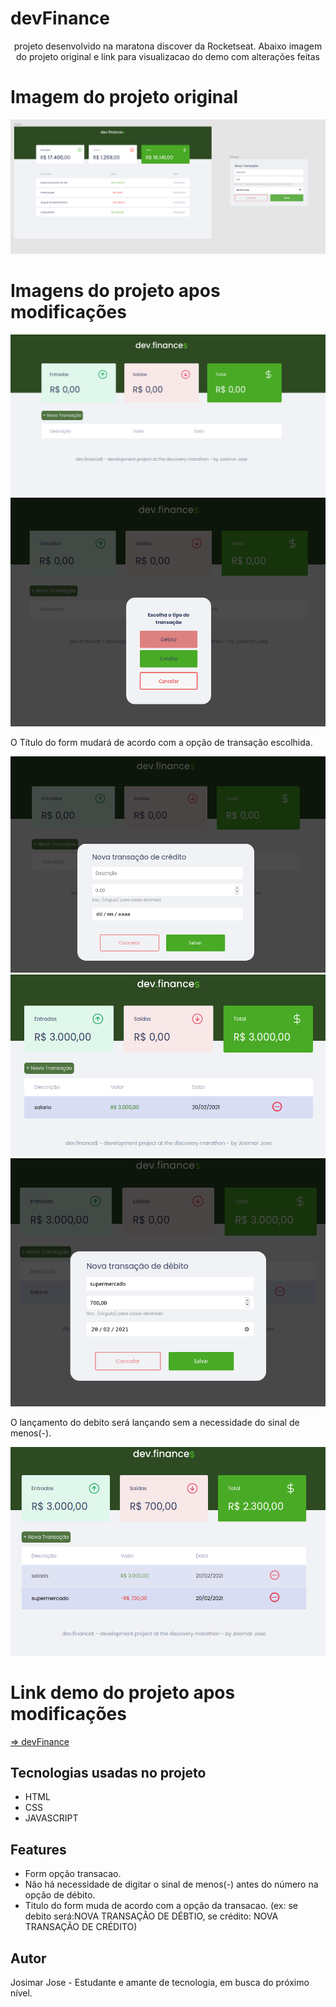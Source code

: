# devFinance

<p align="center">projeto desenvolvido na maratona discover da Rocketseat. Abaixo imagem do projeto original e link para visualizacao do demo com alterações feitas</p>

# Imagem do projeto original

<img src="./images/devfinanceorig.png"/>

# Imagens do projeto apos modificações

<img src="./images/indexJodevfinance.png"/>
<img src="./images/optionTransactionJodevfinance.png"/>

<p>O Título do form mudará de acordo com a opção de transação escolhida.</p>

<img src="./images/formTransacaoCreditoJodevfinance.png"/>
<img src="./images/SaldoCreditoLancadoJodevfinance.png"/>
<img src="./images/transacaoDebitosemSinalMenosJodevfinance.png"/>

<p>O lançamento do debito será lançando sem a necessidade do sinal de menos(-).</p>

<img src="./images/transacaoCompletaTabelaJodevfinance.png"/>

# Link demo do projeto apos modificações

<a href="https://devfinance-eosin.vercel.app/?#"> => devFinance</a>
## Tecnologias usadas no projeto

- HTML
- CSS
- JAVASCRIPT

## Features 

- Form opção transacao.
- Não há necessidade de digitar o sinal de menos(-) antes do número na opção de débito.
- Titulo do form muda de acordo com a opção da transacao. (ex: se debito será:NOVA TRANSAÇÃO DE DÉBTIO, se crédito: NOVA TRANSAÇÃO DE CRÉDITO)

## Autor

Josimar Jose - Estudante e amante de tecnologia, em busca do próximo nível.


